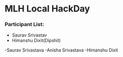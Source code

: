 # MLH Local HackDay

### Participant List:
- Saurav Srivastav
- Himanshu Dixit(Dipshit)

-Saurav Srivastava
-Anisha Srivastava
-Himanshu Dixit
